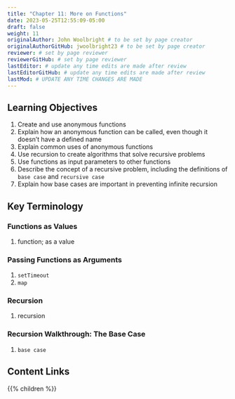 ```yaml
---
title: "Chapter 11: More on Functions"
date: 2023-05-25T12:55:09-05:00
draft: false
weight: 11
originalAuthor: John Woolbright # to be set by page creator
originalAuthorGitHub: jwoolbright23 # to be set by page creator
reviewer: # set by page reviewer
reviewerGitHub: # set by page reviewer
lastEditor: # update any time edits are made after review
lastEditorGitHub: # update any time edits are made after review
lastMod: # UPDATE ANY TIME CHANGES ARE MADE
---
```


## Learning Objectives
1. Create and use anonymous functions
1. Explain how an anonymous function can be called, even though it doesn’t have a defined name
1. Explain common uses of anonymous functions
1. Use recursion to create algorithms that solve recursive problems
1. Use functions as input parameters to other functions
1. Describe the concept of a recursive problem, including the definitions of `base case` and `recursive case`
1. Explain how base cases are important in preventing infinite recursion

## Key Terminology

### Functions as Values
1. function; as a value

### Passing Functions as Arguments
1. `setTimeout`
1. `map`

### Recursion
1. recursion

### Recursion Walkthrough: The Base Case
1. `base case`

## Content Links

{{% children %}}